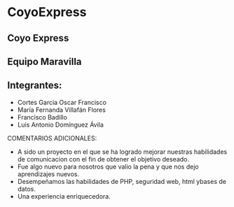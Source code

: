 # CoyoExpress
## Coyo Express
## Equipo Maravilla
## Integrantes:
* Cortes Garcia Oscar Francisco
* María Fernanda Villafán Flores
* Francisco Badillo
* Luis Antonio Domínguez Ávila

COMENTARIOS ADICIONALES:
* A sido un proyecto en el que se ha logrado mejorar nuestras habilidades de comunicacion con el fin de obtener el objetivo deseado.
* Fue algo nuevo para nosotros que valio la pena y que nos dejo aprendizajes nuevos.
* Desempeñamos las habilidades de PHP, seguridad web, html ybases de datos.
* Una experiencia enriquecedora.

